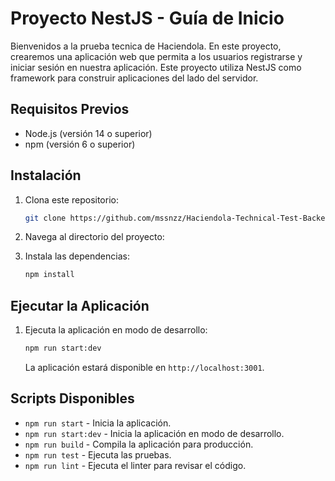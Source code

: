 
# Proyecto NestJS - Guía de Inicio

Bienvenidos a la prueba tecnica de Haciendola. En este proyecto, crearemos una aplicación web que permita a los usuarios registrarse y iniciar sesión en nuestra aplicación. Este proyecto utiliza NestJS como framework para construir aplicaciones del lado del servidor.

## Requisitos Previos

- Node.js (versión 14 o superior)
- npm (versión 6 o superior)

## Instalación

1. Clona este repositorio:

   ```bash
   git clone https://github.com/mssnzz/Haciendola-Technical-Test-Backend.git
   ```

2. Navega al directorio del proyecto:



3. Instala las dependencias:

   ```bash
   npm install
   ```


## Ejecutar la Aplicación

1. Ejecuta la aplicación en modo de desarrollo:

   ```bash
   npm run start:dev
   ```

   La aplicación estará disponible en `http://localhost:3001`.

## Scripts Disponibles

- `npm run start` - Inicia la aplicación.
- `npm run start:dev` - Inicia la aplicación en modo de desarrollo.
- `npm run build` - Compila la aplicación para producción.
- `npm run test` - Ejecuta las pruebas.
- `npm run lint` - Ejecuta el linter para revisar el código.

